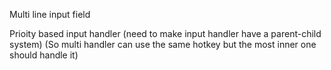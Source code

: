 Multi line input field

Prioity based input handler (need to make input handler have a parent-child system) (So multi handler can use the same hotkey but the most inner one should handle it)
